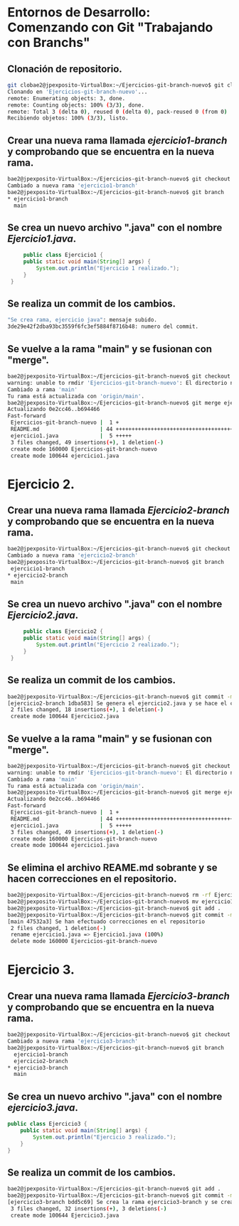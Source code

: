 # Entornos de Desarrollo: Comenzando con Git "Trabajando con Branchs"
 <div style="justify">
  
 ## Clonación de repositorio.
```bash
git clobae2@jpexposito-VirtualBox:~/Ejercicios-git-branch-nuevo$ git clone https://github.com/Cdiagal/Ejercicios-git-branch-nuevo
Clonando en 'Ejercicios-git-branch-nuevo'...
remote: Enumerating objects: 3, done.
remote: Counting objects: 100% (3/3), done.
remote: Total 3 (delta 0), reused 0 (delta 0), pack-reused 0 (from 0)
Recibiendo objetos: 100% (3/3), listo.
```
## Crear una nueva rama llamada *ejercicio1-branch* y comprobando que se encuentra en la nueva rama.

```bash
bae2@jpexposito-VirtualBox:~/Ejercicios-git-branch-nuevo$ git checkout -b ejercicio1-branch
Cambiado a nueva rama 'ejercicio1-branch'
bae2@jpexposito-VirtualBox:~/Ejercicios-git-branch-nuevo$ git branch
* ejercicio1-branch
  main
```

## Se crea un nuevo archivo ".java" con el nombre *Ejercicio1.java*.

```java
     public class Ejercicio1 {
     public static void main(String[] args) {
         System.out.println("Ejercicio 1 realizado.");
     }
 }    
```

## Se realiza un commit de los cambios.
```bash
"Se crea rama, ejercicio java": mensaje subido.
3de29e42f2dba93bc3559f6fc3ef5884f8716b48: numero del commit.
```

## Se vuelve a la rama "main" y se fusionan con "merge".

```bash
bae2@jpexposito-VirtualBox:~/Ejercicios-git-branch-nuevo$ git checkout main
warning: unable to rmdir 'Ejercicios-git-branch-nuevo': El directorio no está vacío
Cambiado a rama 'main'
Tu rama está actualizada con 'origin/main'.
bae2@jpexposito-VirtualBox:~/Ejercicios-git-branch-nuevo$ git merge ejercicio1-branch
Actualizando 0e2cc46..b694466
Fast-forward
 Ejercicios-git-branch-nuevo |  1 +
 README.md                   | 44 +++++++++++++++++++++++++++++++++++++++++++-
 ejercicio1.java             |  5 +++++
 3 files changed, 49 insertions(+), 1 deletion(-)
 create mode 160000 Ejercicios-git-branch-nuevo
 create mode 100644 ejercicio1.java
```




# Ejercicio 2.
 <div style="justify"> 

 ## Crear una nueva rama llamada *Ejercicio2-branch* y comprobando que se encuentra en la nueva rama.
 ```bash
 bae2@jpexposito-VirtualBox:~/Ejercicios-git-branch-nuevo$ git checkout -b ejercicio2-branch
Cambiado a nueva rama 'ejercicio2-branch'
bae2@jpexposito-VirtualBox:~/Ejercicios-git-branch-nuevo$ git branch
  ejercicio1-branch
* ejercicio2-branch
  main
 ```

 ## Se crea un nuevo archivo ".java" con el nombre *Ejercicio2.java*.

```java
     public class Ejercicio2 {
     public static void main(String[] args) {
         System.out.println("Ejercicio 2 realizado.");
     }
 }    
```
## Se realiza un commit de los cambios.
```bash
bae2@jpexposito-VirtualBox:~/Ejercicios-git-branch-nuevo$ git commit -m "Se genera el ejercicio2.java y se hace el commit"
[ejercicio2-branch 1dba583] Se genera el ejercicio2.java y se hace el commit
 2 files changed, 18 insertions(+), 1 deletion(-)
 create mode 100644 Ejercicio2.java
```
## Se vuelve a la rama "main" y se fusionan con "merge".

```bash
bae2@jpexposito-VirtualBox:~/Ejercicios-git-branch-nuevo$ git checkout main
warning: unable to rmdir 'Ejercicios-git-branch-nuevo': El directorio no está vacío
Cambiado a rama 'main'
Tu rama está actualizada con 'origin/main'.
bae2@jpexposito-VirtualBox:~/Ejercicios-git-branch-nuevo$ git merge ejercicio1-branch
Actualizando 0e2cc46..b694466
Fast-forward
 Ejercicios-git-branch-nuevo |  1 +
 README.md                   | 44 +++++++++++++++++++++++++++++++++++++++++++-
 ejercicio1.java             |  5 +++++
 3 files changed, 49 insertions(+), 1 deletion(-)
 create mode 160000 Ejercicios-git-branch-nuevo
 create mode 100644 ejercicio1.java
```
## Se elimina el archivo REAME.md sobrante y se hacen correcciones en el repositorio.
```bash
bae2@jpexposito-VirtualBox:~/Ejercicios-git-branch-nuevo$ rm -rf Ejercicios-git-branch-nuevo/
bae2@jpexposito-VirtualBox:~/Ejercicios-git-branch-nuevo$ mv ejercicio1.java Ejercicio1.java 
bae2@jpexposito-VirtualBox:~/Ejercicios-git-branch-nuevo$ git add .
bae2@jpexposito-VirtualBox:~/Ejercicios-git-branch-nuevo$ git commit -m "Se han efectuado correcciones en el repositorio"
[main 47532a3] Se han efectuado correcciones en el repositorio
 2 files changed, 1 deletion(-)
 rename ejercicio1.java => Ejercicio1.java (100%)
 delete mode 160000 Ejercicios-git-branch-nuevo

```

# Ejercicio 3.

## Crear una nueva rama llamada *Ejercicio3-branch* y comprobando que se encuentra en la nueva rama.

```bash
bae2@jpexposito-VirtualBox:~/Ejercicios-git-branch-nuevo$ git checkout -b ejercicio3-branch
Cambiado a nueva rama 'ejercicio3-branch'
bae2@jpexposito-VirtualBox:~/Ejercicios-git-branch-nuevo$ git branch
  ejercicio1-branch
  ejercicio2-branch
* ejercicio3-branch
  main
```
## Se crea un nuevo archivo ".java" con el nombre *ejercicio3.java*.

```java
public class Ejercicio3 {
    public static void main(String[] args) {
        System.out.println("Ejercicio 3 realizado.");
    }
}

```
## Se realiza un commit de los cambios.

```bash
bae2@jpexposito-VirtualBox:~/Ejercicios-git-branch-nuevo$ git add .
bae2@jpexposito-VirtualBox:~/Ejercicios-git-branch-nuevo$ git commit -m "Se crea la rama ejercicio3-branch y se crea el archivo Ejercicio3.java"
[ejercicio3-branch bdd5c69] Se crea la rama ejercicio3-branch y se crea el archivo Ejercicio3.java
 3 files changed, 32 insertions(+), 3 deletions(-)
 create mode 100644 Ejercicio3.java
 ```